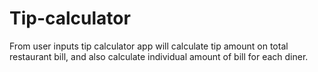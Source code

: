 # Tip-calculator
From user inputs tip calculator app will calculate tip amount on total restaurant bill, and also calculate individual amount of bill for each diner.
